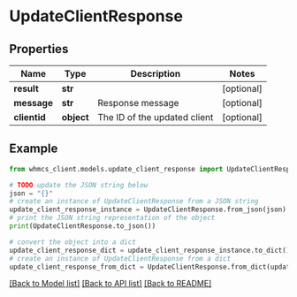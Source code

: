 # UpdateClientResponse


## Properties

Name | Type | Description | Notes
------------ | ------------- | ------------- | -------------
**result** | **str** |  | [optional] 
**message** | **str** | Response message | [optional] 
**clientid** | **object** | The ID of the updated client | [optional] 

## Example

```python
from whmcs_client.models.update_client_response import UpdateClientResponse

# TODO update the JSON string below
json = "{}"
# create an instance of UpdateClientResponse from a JSON string
update_client_response_instance = UpdateClientResponse.from_json(json)
# print the JSON string representation of the object
print(UpdateClientResponse.to_json())

# convert the object into a dict
update_client_response_dict = update_client_response_instance.to_dict()
# create an instance of UpdateClientResponse from a dict
update_client_response_from_dict = UpdateClientResponse.from_dict(update_client_response_dict)
```
[[Back to Model list]](../README.md#documentation-for-models) [[Back to API list]](../README.md#documentation-for-api-endpoints) [[Back to README]](../README.md)


